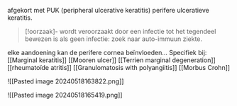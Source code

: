 afgekort met PUK (peripheral ulcerative keratitis) perifere ulceratieve keratitis. 
>[!oorzaak]-
>wordt veroorzaakt door een infectie tot het tegendeel bewezen is 
>als geen infectie: zoek naar auto-immuun ziekte.

elke aandoening kan de perifere cornea beïnvloeden...
Specifiek bij:
[[Marginal keratitis]]
[[Mooren ulcer]]
[[Terrien marginal degeneration]]
[[rheumatoïde atritis]] 
[[Granulomatosis with polyangiitis]] 
[[Morbus Crohn]] 

![[Pasted image 20240518163822.png]]


![[Pasted image 20240518165419.png]]
